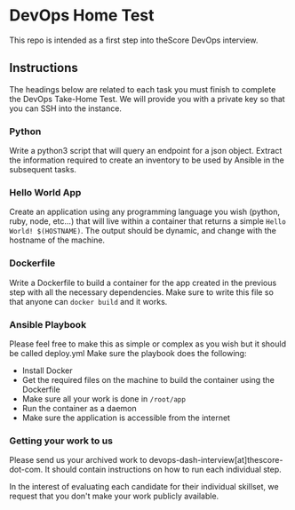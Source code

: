 # DevOps Home Test

This repo is intended as a first step into theScore DevOps interview.

## Instructions
The headings below are related to each task you must finish to complete the DevOps Take-Home Test. We will provide you with a private key so that you can SSH into the instance.

### Python
Write a python3 script that will query an endpoint for a json object. Extract the information required to create an inventory to be used by Ansible in the subsequent tasks.

### Hello World App
Create an application using any programming language you wish (python, ruby, node, etc...) that will live within a container that returns a simple `Hello World! $(HOSTNAME)`. The output should be dynamic, and change with the hostname of the machine.

### Dockerfile
Write a Dockerfile to build a container for the app created in the previous step with all the necessary dependencies. Make sure to write this file so that anyone can `docker build` and it works.

### Ansible Playbook
Please feel free to make this as simple or complex as you wish but it should be called deploy.yml
Make sure the playbook does the following:
  - Install Docker
  - Get the required files on the machine to build the container using the Dockerfile
  - Make sure all your work is done in `/root/app`
  - Run the container as a daemon
  - Make sure the application is accessible from the internet

### Getting your work to us
Please send us your archived work to devops-dash-interview[at]thescore-dot-com. It should contain instructions on how to run each individual step.

In the interest of evaluating each candidate for their individual skillset, we request that you don't make your work publicly available. 
